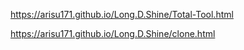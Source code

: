 https://arisu171.github.io/Long.D.Shine/Total-Tool.html

https://arisu171.github.io/Long.D.Shine/clone.html


